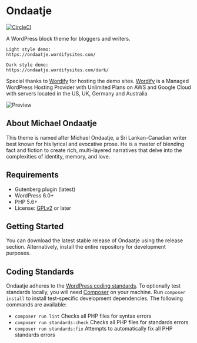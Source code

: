 # Ondaatje

[![CircleCI](https://dl.circleci.com/status-badge/img/gh/masonyekta/ondaatje/tree/main.svg?style=shield)](https://dl.circleci.com/status-badge/redirect/gh/masonyekta/ondaatje/tree/main)

A WordPress block theme for bloggers and writers.

```
Light style demo:
https://ondaatje.wordifysites.com/

Dark style demo:
https://ondaatje.wordifysites.com/dark/
```

Special thanks to [Wordify](https://my.wordify.com/aff.php?aff=148) for hosting the demo sites. [Wordify](https://my.wordify.com/aff.php?aff=148) is a Managed WordPress Hosting Provider with Unlimited Plans on AWS and Google Cloud with servers located in the US, UK, Germany and Australia

![Preview](https://i.imgur.com/Vqd1rtV.jpg)

## About Michael Ondaatje

This theme is named after Michael Ondaatje, a Sri Lankan-Canadian writer best known for his lyrical and evocative prose. He is a master of blending fact and fiction to create rich, multi-layered narratives that delve into the complexities of identity, memory, and love.

## Requirements

-   Gutenberg plugin (latest)
-   WordPress 6.0+
-   PHP 5.6+
-   License: [GPLv2](http://www.gnu.org/licenses/gpl-2.0.html) or later

## Getting Started

You can download the latest stable release of Ondaatje using the release section. Alternatively, install the entire repository for development purposes.

## Coding Standards

Ondaatje adheres to the [WordPress coding standards](https://developer.wordpress.org/coding-standards/). To optionally test standards locally, you will need [Composer](https://getcomposer.org/) on your machine. Run `composer install` to install test-specific development dependencies. The following commands are available:

-   `composer run lint` Checks all PHP files for syntax errors
-   `composer run standards:check` Checks all PHP files for standards errors
-   `composer run standards:fix` Attempts to automatically fix all PHP standards errors

